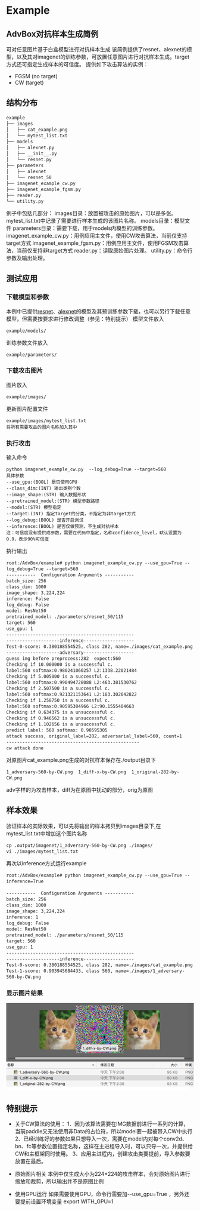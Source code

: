 # Example
## AdvBox对抗样本生成简例
可对任意图片基于白盒模型进行对抗样本生成
该简例提供了resnet、alexnet的模型，以及其对imagenet的训练参数，可放置任意图片进行对抗样本生成。target方式还可指定生成样本的可信度。
提供如下攻击算法的实例：
- FGSM (no target)
- CW (target)
## 结构分布
	example
	├── images
	│   ├── cat_example.png
	│   └── mytest_list.txt
	├── models
	│   ├── alexnet.py
	│   ├── __init__.py
	│   └── resnet.py
	├── parameters
	│   ├── alexnet
	│   └── resnet_50
	├── imagenet_example_cw.py
	├── imagenet_example_fgsm.py
	├── reader.py
	└── utility.py

例子中包括几部分：
images目录：放置被攻击的原始图片，可以是多张。mytest_list.txt中记录了需要进行样本生成的该图片名称。
models目录：模型文件
parameters目录：需要下载，用于models内模型的训练参数。
imagenet_example_cw.py：用例应用主文件，使用CW攻击算法，当前仅支持target方式
imagenet_example_fgsm.py：用例应用主文件，使用FGSM攻击算法，当前仅支持非target方式
reader.py：读取原始图片处理。
utility.py：命令行参数及输出处理。

## 测试应用
### 下载模型和参数
本例中已提供[resnet](http://paddle-imagenet-models.bj.bcebos.com/alexnet_model.tar)、[alexnet](http://paddle-imagenet-models.bj.bcebos.com/resnet_50_model.tar)的模型及其预训练参数下载，也可以另行下载任意模型，但需要按要求进行修改调整（参见：特别提示）
模型文件放入

	example/models/
训练参数文件放入

	example/parameters/
### 下载攻击图片
图片放入

	example/images/
更新图片配置文件

	example/images/mytest_list.txt
	将所有需要攻击的图片名称加入其中
### 执行攻击
输入命令

	python imagenet_example_cw.py  --log_debug=True --target=560
	具体参数
	--use_gpu:(BOOL) 是否使用GPU
	--class_dim:(INT) 输出类别个数
	--image_shape:(STR) 输入数据形状
	--pretrained_model:(STR) 模型参数路径
	--model:(STR) 模型指定
	--target:(INT) 指定target的分类，不指定为非target方式
	--log_debug:(BOOL) 是否开启调试
	--inference:(BOOL) 是否仅做预测，不生成对抗样本
	注：可信度没有提供成参数，需要在代码中指定，名称confidence_level，畎认设置为0.9，表示90%可信度

执行输出

	root:/AdvBox/example# python imagenet_example_cw.py --use_gpu=True --log_debug=True --target=560
	-----------  Configuration Arguments -----------
	batch_size: 256
	class_dim: 1000
	image_shape: 3,224,224
	inference: False
	log_debug: False
	model: ResNet50
	pretrained_model: ./parameters/resnet_50/115
	target: 560
	use_gpu: 1
	------------------------------------------------
	--------------------inference-------------------
	Test-0-score: 0.380188554525, class 282, name=./images/cat_example.png
	--------------------adversary-------------------
	guess img before preprocess:282  expect:560
	Checking if 10.000000 is a successful c.
	label:560 softmax:0.980241060257 L2:1338.22021484
	Checking if 5.005000 is a successful c.
	label:560 softmax:0.990494728088 L2:463.381530762
	Checking if 2.507500 is a successful c.
	label:560 softmax:0.921321153641 L2:183.302642822
	Checking if 1.258750 is a successful c.
	label:560 softmax:0.90595304966 L2:90.1555404663
	Checking if 0.634375 is a unsuccessful c.
	Checking if 0.946562 is a unsuccessful c.
	Checking if 1.102656 is a unsuccessful c.
	predict label: 560 softmax: 0.90595305
	attack success, original_label=282, adversarial_label=560, count=1
	--------------------------------------------------
	cw attack done

对原图片cat_example.png生成的对抗样本保存在./output目录下

	1_adversary-560-by-CW.png  1_diff-x-by-CW.png  1_original-282-by-CW.png
adv字样的为攻击样本，diff为在原图中扰动的部分，orig为原图

## 样本效果

验证样本的实际效果，可以先将输出的样本拷贝到images目录下,在mytest_list.txt中增加这个图片名称

	cp .output/imagenet/1_adversary-560-by-CW.png ./images/
	vi ./images/mytest_list.txt

再次以inference方式运行example

	root:/AdvBox/example# python imagenet_example_cw.py --use_gpu=True --inference=True
	
	-----------  Configuration Arguments -----------
	batch_size: 256
	class_dim: 1000
	image_shape: 3,224,224
	inference: 1
	log_debug: False
	model: ResNet50
	pretrained_model: ./parameters/resnet_50/115
	target: 560
	use_gpu: 1
	------------------------------------------------
	--------------------inference-------------------
	Test-0-score: 0.380188554525, class 282, name=./images/cat_example.png
	Test-1-score: 0.903945684433, class 560, name=./images/1_adversary-560-by-CW.png

### 显示图片结果
![图片对比](./../pic/cw验证结果.png)

## 特别提示

- 关于CW算法的使用：
1、因为该算法需要在IMG数据前进行一系列的计算，当前paddle又无法使用非Data的占位符，所以model要一起被带入CW中执行
2、已经训练好的参数如果只想导入一次，需要在model内对每个conv2d、bn、fc等参数位置指定名称，这样在主进程导入时，可以只导一次，并提供给CW和主框架同时使用。
3、应用主进程内，创建攻击类要提前，导入参数要放置在最后。

- 原始图片相关
本例中仅生成大小为224*224的攻击样本，会对原始图片进行缩放和裁剪，所以输出并不是原图比例

- 使用GPU运行
如果需要使用GPU，命令行需要加--use_gpu=True ，另外还要提前设置环境变量
	export WITH_GPU=1

